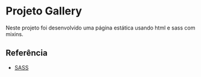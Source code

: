 # Projeto Gallery
Neste projeto foi desenvolvido uma página estática usando html e sass com mixins.

## Referência

 - [SASS](https://sass-lang.com/)

